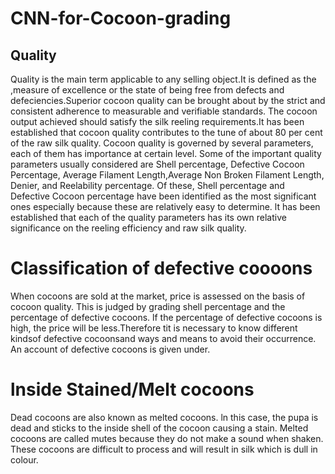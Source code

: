 # CNN-for-Cocoon-grading
## Quality
Quality is the main term applicable to any selling object.It is defined as the ,measure of excellence or the state of being free from defects and defeciencies.Superior cocoon quality can be brought about by the strict
and consistent adherence to measurable and verifiable standards. The cocoon output achieved should satisfy the silk reeling requirements.It has been established that cocoon quality contributes to the tune of about 80 per cent of the raw silk quality. Cocoon quality is governed by several parameters, each of them has importance at certain level. Some of the important quality parameters usually considered are Shell percentage, Defective Cocoon Percentage, Average Filament Length,Average Non Broken Filament Length, Denier, and Reelability percentage. Of these, Shell percentage and Defective Cocoon percentage have been identified as the most significant ones especially because these are relatively easy to determine. lt has been established that each of the quality parameters has its own relative significance on the reeling efficiency and raw silk quality.

# Classification of defective coooons
When cocoons are sold at the market, price is assessed on the basis of cocoon quality. This is judged by grading
shell percentage and the percentage of defective cocoons. lf the percentage of defective cocoons is high, the price will be less.Therefore tit is necessary to know different kindsof defective cocoonsand ways and means to avoid their
occurrence. An account of defective cocoons is given under.
# lnside Stained/Melt cocoons
Dead cocoons are also known as melted cocoons. ln this case, the pupa is dead and sticks to the inside shell of the cocoon causing a stain. Melted cocoons are called mutes because they do not make a sound when shaken. These cocoons are difficult to process and will result in silk which is dull in colour.
